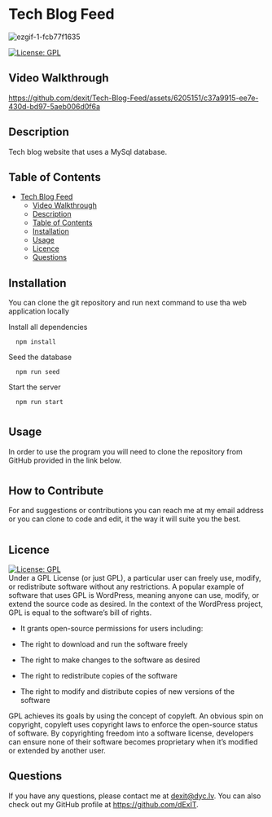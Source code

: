 # Tech Blog Feed
![ezgif-1-fcb77f1635](https://github.com/dexit/Tech-Blog-Feed/assets/6205151/0a0ebeda-c67a-4439-9034-ccde63aced8f)

  [![License: GPL](https://img.shields.io/badge/License-GPL-green.svg)](https://opensource.org/licenses/GPL)
## Video Walkthrough


https://github.com/dexit/Tech-Blog-Feed/assets/6205151/c37a9915-ee7e-430d-bd97-5aeb006d0f6a



## Description
Tech blog website that uses a MySql database.

## Table of Contents
- [Tech Blog Feed](#tech-blog-feed)
  - [Video Walkthrough](#vide-walkthrough)
  - [Description](#description)
  - [Table of Contents](#table-of-contents)
  - [Installation](#installation)
  - [Usage](#usage)
  - [Licence](#licence)
  - [Questions](#questions)


## Installation

You can clone the git repository and run next command to use tha web application locally

Install all dependencies

```
  npm install
```

Seed the database

```
  npm run seed
```

Start the server

```
  npm run start
```
#
## Usage
In order to use the program you will need to clone the repository from GitHub provided in the link below.

#
## How to Contribute
For and suggestions or contributions you can reach me at my email address or you can clone to code and edit, it the way it will suite you the best.
#


## Licence
  [![License: GPL](https://img.shields.io/badge/License-GPL-green.svg)](https://opensource.org/licenses/GPL)
  \
Under a GPL License (or just GPL), a particular user can freely use, modify, or redistribute software without any restrictions. A popular example of software that uses GPL is WordPress, meaning anyone can use, modify, or extend the source code as desired. In the context of the WordPress project, GPL is equal to the software’s bill of rights.

- It grants open-source permissions for users including:

- The right to download and run the software freely

- The right to make changes to the software as desired

- The right to redistribute copies of the software

- The right to modify and distribute copies of new versions of the software

GPL achieves its goals by using the concept of copyleft. An obvious spin on copyright, copyleft uses copyright laws to enforce the open-source status of software. By copyrighting freedom into a software license, developers can ensure none of their software becomes proprietary when it’s modified or extended by another user.
  
## Questions
  
  If you have any questions, please contact me at dexit@dyc.lv. You can also check out my GitHub profile at <https://github.com/dExIT>.
